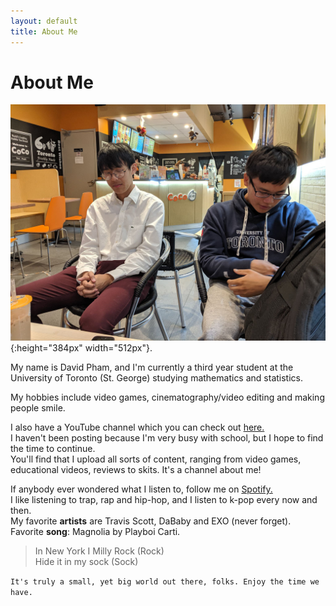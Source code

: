 ```yaml
---
layout: default
title: About Me
---
```

# About Me

![image](/assets/images/cocosponsor.jpg){:height="384px" width="512px"}.

My name is David Pham, and I'm currently a third year student at the University of Toronto (St. George) studying mathematics and statistics.

My hobbies include video games, cinematography/video editing and making people smile.

I also have a YouTube channel which you can check out [here.](https://www.youtube.com/channel/UCaaYCWSM01Ke6LqG100zg0A)  
I haven't been posting because I'm very busy with school, but I hope to find the time to continue.  
You'll find that I upload all sorts of content, ranging from video games, educational videos, reviews to skits. It's a channel about me!

If anybody ever wondered what I listen to, follow me on [Spotify.](https://open.spotify.com/user/6r2g75pi5l7e863bglv83pzj9?si=CZbhiKIdRq2NqdZcS2SdHQ)  
I like listening to trap, rap and hip-hop, and I listen to k-pop every now and then.  
My favorite **artists** are Travis Scott, DaBaby and EXO (never forget).  
Favorite **song**: Magnolia by Playboi Carti.  
> In New York I Milly Rock (Rock)  
> Hide it in my sock (Sock)

`It's truly a small, yet big world out there, folks. Enjoy the time we have.`